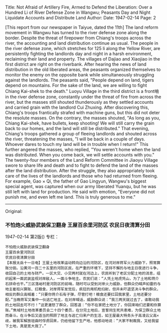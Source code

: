 Title: Not Afraid of Artillery Fire, Armed to Defend the Liberation: Over a Hundred Li of River Defense Zone in Wangwu; Peasants Day and Night Liquidate Accounts and Distribute Land
Author:
Date: 1947-02-14
Page: 2

[This report from our newspaper in Taiyue, dated the 11th] The land reform movement in Wangwu has turned to the river defense zone along the border. Despite the threat of firepower from Chiang's troops across the river, the accounting and land distribution continue as usual. The people in the river defense zone, which stretches for 125 li along the Yellow River, are persistently fighting the landlords day and night in a harsh environment, reclaiming their land and property. The villages of Dajiao and Xiaojiao in the first district are right on the riverbank. After hearing the news of land distribution in the old liberated areas, the peasants organized themselves to monitor the enemy on the opposite bank while simultaneously struggling against the landlords. The peasants said, "People depend on land, tigers depend on mountains. For the sake of the land, we are willing to fight Chiang Kai-shek to the death." Luoyu Village in the third district is a front哨 in the river defense zone, constantly under the threat of fire from across the river, but the masses still shouted thunderously as they settled accounts and carried grain with the landlord Cui Zhuxing. After discovering this, Chiang's troops frantically strafed with machine guns, but this did not deter the resolute masses. On the contrary, the masses shouted, "As long as you, Chiang Kai-shek, have bullets, keep shooting! We will still carry the grain back to our homes, and the land will still be distributed." That evening, Chiang's troops gathered a group of fleeing landlords and shouted across the river, threatening the masses, "I will be back in a couple of days. Whoever dares to touch my land will be in trouble when I return!" This further angered the masses, who replied, "You weren't home when the land was distributed. When you come back, we will settle accounts with you." The twenty-four members of the Land Reform Committee in Jiaoyu Village swore to share life and death and to fight to defend the land of the masses after the land distribution. After the struggle, they also appropriately took care of the lives of the landlords and those who had returned from fleeing. For example, Gao × Qi, the father of Gao Lingyun, Wangwu's biggest special agent, was captured when our army liberated Yuanqu, but he was still left with land for production. He said with emotion, "Everyone did not punish me, and even left me land. This is truly generous to me."



<hr /> 

Original: 


### 不怕炮火威胁武装保卫翻身  王屋百余里河防区  农民日夜清算分田

1947-02-14
第2版()
专栏：

    不怕炮火威胁武装保卫翻身
    王屋百余里河防区
    农民日夜清算分田
    【本报太岳十一日电】王屋土地改革运动转向边沿的河防区，在河对岸蒋军火力威胁下，照常算账分田。沿黄河一百二十五里的河防区民，在严重的环境下，坚持不懈的与地主日夜进行斗争，收回自己的土地与财产。一区大交、小交两村就在河边上，农民听到了老区分配土地的消息，组织起来一面武装监视对岸敌人，一面斗争地主。农民们说：“人凭土地虎凭山，为了土地和蒋介石拼命也干。”三区落峪村是河防区的前哨，随时可以受到对岸火力威胁，但群众仍喊声如雷的与地主崔柱兴算账、扛粮食，对岸蒋军发觉后，疯狂的用机枪扫射，但并未吓退坚决斗争的群众，相反的群众高喊着：“只要你蒋介石有子弹，尽管打吧！粮食还要扛回我家里，土地还要分配。”当晚蒋军又集中一伙逃亡地主，在对岸喊话，威胁群众说：“我三两天就过去了，谁敢动我的土地回去可不行！”这更激怒了群众，回答道：“你不在家把土地分了，你回来咱们还要和你算账。”焦域村土地改革委员会二十四个委员，在分完土地后，宣誓同生死共患难，为保卫群众土地而奋斗。在斗争后又适当的照顾了地主与逃亡归来户的生活，如王屋最大特务头子高凌云父高×歧，被我军解放垣曲时俘虏回来，仍给他留下生产地，他感动地说：“大家不制裁我，又给我留下土地，真是宽大我了。”
